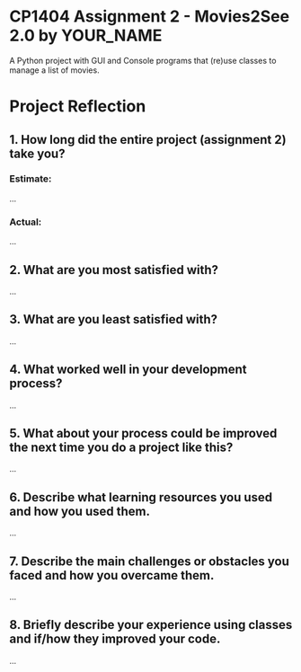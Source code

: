 # CP1404 Assignment 2 - Movies2See 2.0 by YOUR_NAME

A Python project with GUI and Console programs that (re)use classes to manage a list of movies.

# Project Reflection

## 1. How long did the entire project (assignment 2) take you?

### Estimate:

...

### Actual:

...

## 2. What are you most satisfied with?

...

## 3. What are you least satisfied with?

...

## 4. What worked well in your development process?

...

## 5. What about your process could be improved the next time you do a project like this?

...

## 6. Describe what learning resources you used and how you used them.

...

## 7. Describe the main challenges or obstacles you faced and how you overcame them.

...

## 8. Briefly describe your experience using classes and if/how they improved your code.

...